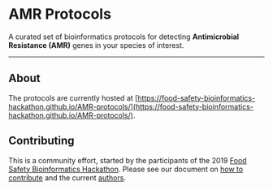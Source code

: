 # AMR Protocols

A curated set of bioinformatics protocols for detecting **Antimicrobial Resistance (AMR)** genes in your species of interest.

***

## About

The protocols are currently hosted at [https://food-safety-bioinformatics-hackathon.github.io/AMR-protocols/](https://food-safety-bioinformatics-hackathon.github.io/AMR-protocols/).




## Contributing

This is a community effort, started by the participants of the 2019 [Food Safety Bioinformatics Hackathon](https://quadram.ac.uk/hackathon0619/). Please see our document on [how to contribute](contributing.md) and the current [authors](authors.md).
